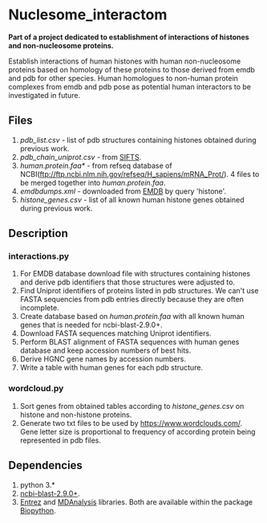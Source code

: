 # Nuclesome_interactom
**Part of a project dedicated to establishment of interactions of histones and non-nucleosome proteins.**

Establish interactions of human histones with human non-nucleosome proteins based on homology of these proteins to those derived from emdb and pdb for other species. Human homologues to non-human protein complexes from emdb and pdb pose as potential human interactors to be investigated in future.

## Files
1. *pdb_list.csv* - list of pdb structures containing histones obtained during previous work.
2. *pdb_chain_uniprot.csv* - from [SIFTS](https://www.ebi.ac.uk/pdbe/docs/sifts/quick.html).
3. *human.protein.faa\** - from refseq database of NCBI(ftp://ftp.ncbi.nlm.nih.gov/refseq/H_sapiens/mRNA_Prot/). 4 files to be merged together into *human.protein.faa*.
4. *emdbdumps.xml* - downloaded from [EMDB](https://www.ebi.ac.uk/pdbe/emdb/searchForm.html/) by query 'histone'.
5. *histone_genes.csv* - list of all known human histone genes obtained during previous work.

## Description
### interactions.py
1. For EMDB database download file with structures containing histones and derive pdb identifiers that those structures were adjusted to.
2. Find Uniprot identifiers of proteins listed in pdb structures. We can't use FASTA sequencies from pdb entries directly because they are often incomplete. 
3. Create database based on *human.protein.faa* with all known human genes that is needed for ncbi-blast-2.9.0+.
4. Download FASTA sequences matching Uniprot identifiers.
5. Perform BLAST alignment of FASTA sequences with human genes database and keep accession numbers of best hits.
6. Derive HGNC gene names by accession numbers.
7. Write a table with human genes for each pdb structure.
### wordcloud.py
1. Sort genes from obtained tables according to *histone_genes.csv* on histone and non-histone proteins.
2. Generate two txt files to be used by https://www.wordclouds.com/. Gene letter size is proportional to frequency of according protein being represented in pdb files.

## Dependencies
1. python 3.*
2. [ncbi-blast-2.9.0+](https://ftp.ncbi.nlm.nih.gov/blast/executables/blast+/LATEST/).
3. [Entrez](https://github.com/jordibc/entrez) and [MDAnalysis](https://github.com/MDAnalysis/mdanalysis) libraries. Both are available within the package [Biopython](https://biopython.org/).
